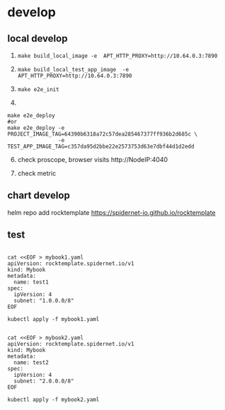 # develop

## local develop

1. ` make build_local_image -e  APT_HTTP_PROXY=http://10.64.0.3:7890 `

2. ` make build_local_test_app_image  -e APT_HTTP_PROXY=http://10.64.0.3:7890 `

3. ` make e2e_init  `

4. 

```
make e2e_deploy
#or
make e2e_deploy -e PROJECT_IMAGE_TAG=64390b6318a72c57dea285467377ff936b2d685c \
                -e TEST_APP_IMAGE_TAG=c357da95d2bbe22e2573753d63e7dbf44d1d2edd
```

6. check proscope, browser visits http://NodeIP:4040

7. check metric

## chart develop

helm repo add rocktemplate https://spidernet-io.github.io/rocktemplate

## test

```shell

cat <<EOF > mybook1.yaml
apiVersion: rocktemplate.spidernet.io/v1
kind: Mybook
metadata:
  name: test1
spec:
  ipVersion: 4
  subnet: "1.0.0.0/8"
EOF

kubectl apply -f mybook1.yaml


cat <<EOF > mybook2.yaml
apiVersion: rocktemplate.spidernet.io/v1
kind: Mybook
metadata:
  name: test2
spec:
  ipVersion: 4
  subnet: "2.0.0.0/8"
EOF

kubectl apply -f mybook2.yaml


```
